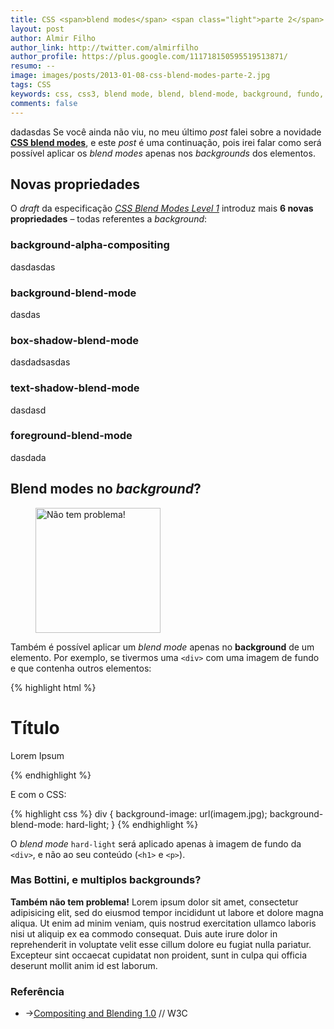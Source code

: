 ```yaml
---
title: CSS <span>blend modes</span> <span class="light">parte 2</span>
layout: post
author: Almir Filho
author_link: http://twitter.com/almirfilho
author_profile: https://plus.google.com/111718150595519513871/
resumo: --
image: images/posts/2013-01-08-css-blend-modes-parte-2.jpg
tags: CSS
keywords: css, css3, blend mode, blend, blend-mode, background, fundo, w3c, grafico, filter, filtros, mistura, backdrop, overlay, elemento, imagem, composicao, calculo, alpha-compositing, knock-out, isolation
comments: false
---
```

dadasdas
Se você ainda não viu, no meu último *post* falei sobre a novidade
[**CSS blend modes**](#),
e este *post* é uma continuação, pois irei falar como será possível
aplicar os *blend modes* apenas nos *backgrounds* dos elementos.

## Novas propriedades

O *draft* da especificação [*CSS Blend Modes Level 1*](#)
introduz mais **6 novas propriedades** – todas referentes a *background*:

### background-alpha-compositing

dasdasdas

### background-blend-mode

dasdas

### box-shadow-blend-mode

dasdadsasdas

### text-shadow-blend-mode

dasdasd

### foreground-blend-mode

dasdada

## Blend modes no *background*?

<figure>
	<img src="/images/bottini.jpg" title="Não tem problema!" alt="Não tem problema!" height="200" />
</figure>

Também é possível aplicar um *blend mode* apenas no **background** de um elemento.
Por exemplo, se tivermos uma `<div>` com uma imagem de fundo e que contenha outros
elementos:

{% highlight html %}
<div>
    <h1>Título</h1>
    <p>Lorem Ipsum</p>
</div>
{% endhighlight %}

E com o CSS:

{% highlight css %}
div {
    background-image: url(imagem.jpg);
    background-blend-mode: hard-light;
}
{% endhighlight %}

O *blend mode*&nbsp;`hard-light` será aplicado apenas à imagem de fundo da `<div>`,
e não ao seu conteúdo (`<h1>` e `<p>`).

### Mas Bottini, e multiplos backgrounds?

**Também não tem problema!**
Lorem ipsum dolor sit amet, consectetur adipisicing elit, sed do eiusmod
tempor incididunt ut labore et dolore magna aliqua. Ut enim ad minim veniam,
quis nostrud exercitation ullamco laboris nisi ut aliquip ex ea commodo
consequat. Duis aute irure dolor in reprehenderit in voluptate velit esse
cillum dolore eu fugiat nulla pariatur. Excepteur sint occaecat cupidatat non
proident, sunt in culpa qui officia deserunt mollit anim id est laborum.

<aside class="fonte">
    <h3>Referência</h3>
    <ul>
        <li>→<a href="http://www.w3.org/TR/compositing/" alt="Compositing and Blending 1.0" title="Compositing and Blending 1.0">Compositing and Blending 1.0</a> <span class="comment">// W3C</span></li>
    </ul>
</aside>
